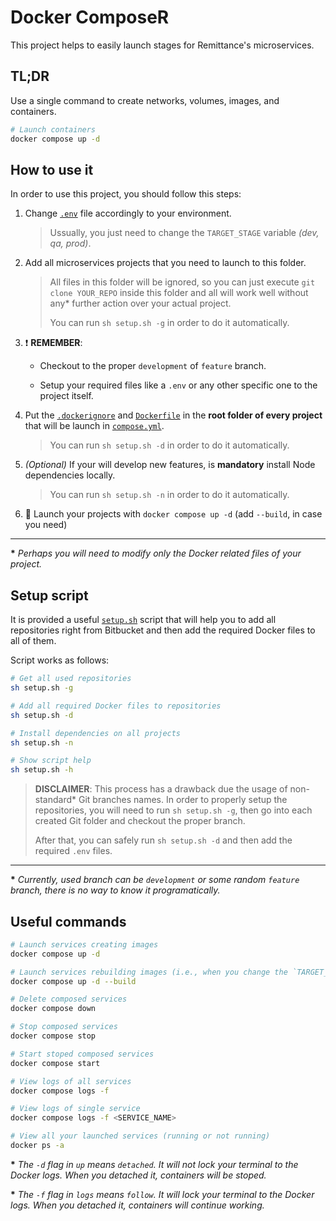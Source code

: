 # Docker ComposeR

This project helps to easily launch stages for Remittance's microservices.

## TL;DR

Use a single command to create networks, volumes, images, and containers.

```bash
# Launch containers
docker compose up -d
```

## How to use it

In order to use this project, you should follow this steps:

1. Change [`.env`](./env) file accordingly to your environment.

   > Ussually, you just need to change the `TARGET_STAGE` variable _(dev, qa,
   > prod)_.

1. Add all microservices projects that you need to launch to this folder.

   > All files in this folder will be ignored, so you can just execute
   > `git clone YOUR_REPO` inside this folder and all will work well
   > without any\* further action over your actual project.
   >
   > You can run `sh setup.sh -g` in order to do it automatically.

1. :exclamation: **REMEMBER**:

   - Checkout to the proper `development` of `feature` branch.

   - Setup your required files like a `.env` or any other specific one to the
     project itself.

1. Put the [`.dockerignore`](./shared/.dockerignore) and [`Dockerfile`](./shared/Dockerfile)
   in the **root folder of every project** that will be launch
   in [`compose.yml`](./compose.yml).

   > You can run `sh setup.sh -d` in order to do it automatically.

1. _(Optional)_ If your will develop new features, is **mandatory** install Node
   dependencies locally.

   > You can run `sh setup.sh -n` in order to do it automatically.

1. :rocket: Launch your projects with `docker compose up -d` (add
   `--build`, in case you need)

---

**\*** _Perhaps you will need to modify only the Docker related files of your project._

## Setup script

It is provided a useful [`setup.sh`](./setup.sh) script that will help you to
add all repositories right from Bitbucket and then add the required Docker files
to all of them.

Script works as follows:

```bash
# Get all used repositories
sh setup.sh -g

# Add all required Docker files to repositories
sh setup.sh -d

# Install dependencies on all projects
sh setup.sh -n

# Show script help
sh setup.sh -h
```

> **DISCLAIMER**: This process has a drawback due the usage of non-standard\* Git
> branches names. In order to properly setup the repositories, you will need to run
> `sh setup.sh -g`, then go into each created Git folder and checkout the proper
> branch.
>
> After that, you can safely run `sh setup.sh -d` and then add the required
> `.env` files.

---

**\*** _Currently, used branch can be `development` or some random `feature` branch,
there is no way to know it programatically._

## Useful commands

```bash
# Launch services creating images
docker compose up -d

# Launch services rebuilding images (i.e., when you change the `TARGET_STAGE`)
docker compose up -d --build

# Delete composed services
docker compose down

# Stop composed services
docker compose stop

# Start stoped composed services
docker compose start

# View logs of all services
docker compose logs -f

# View logs of single service
docker compose logs -f <SERVICE_NAME>

# View all your launched services (running or not running)
docker ps -a
```

**\*** _The `-d` flag in `up` means `detached`. It will not lock your terminal
to the Docker logs. When you detached it, containers will be stoped._

**\*** _The `-f` flag in `logs` means `follow`. It will lock your terminal to the
Docker logs. When you detached it, containers will continue working._
